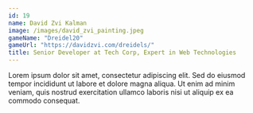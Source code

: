 ```yaml
---
id: 19
name: David Zvi Kalman
image: /images/david_zvi_painting.jpeg
gameName: "Dreidel20"
gameUrl: "https://davidzvi.com/dreidels/"
title: Senior Developer at Tech Corp, Expert in Web Technologies
---
```


Lorem ipsum dolor sit amet, consectetur adipiscing elit. Sed do eiusmod tempor incididunt ut labore et dolore magna aliqua. Ut enim ad minim veniam, quis nostrud exercitation ullamco laboris nisi ut aliquip ex ea commodo consequat.
